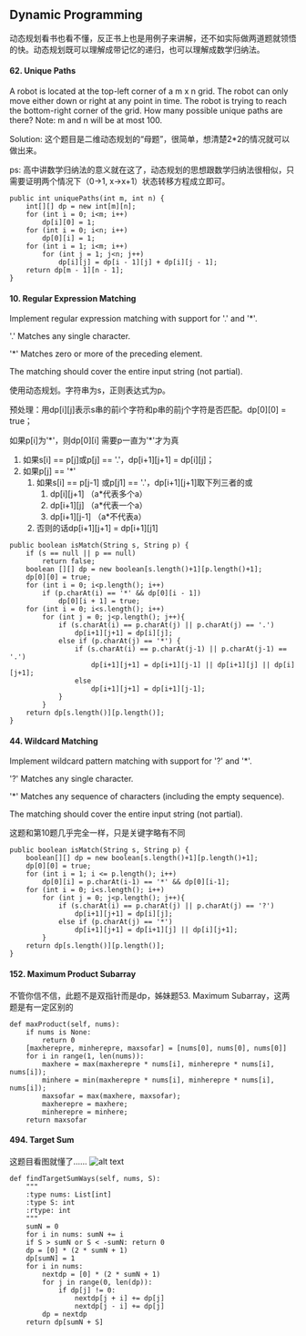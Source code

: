 ## Dynamic Programming
动态规划看书也看不懂，反正书上也是用例子来讲解，还不如实际做两道题就领悟的快。动态规划既可以理解成带记忆的递归，也可以理解成数学归纳法。
#### 62. Unique Paths
A robot is located at the top-left corner of a m x n grid. The robot can only move either down or right at any point in time. The robot is trying to reach the bottom-right corner of the grid. How many possible unique paths are there? Note: m and n will be at most 100.

Solution: 这个题目是二维动态规划的“母题”，很简单，想清楚2*2的情况就可以做出来。

ps: 高中讲数学归纳法的意义就在这了，动态规划的思想跟数学归纳法很相似，只需要证明两个情况下（0->1, x->x+1）状态转移方程成立即可。
~~~~
public int uniquePaths(int m, int n) {
    int[][] dp = new int[m][n];
    for (int i = 0; i<m; i++)
        dp[i][0] = 1;
    for (int i = 0; i<n; i++)
        dp[0][i] = 1;
    for (int i = 1; i<m; i++)
        for (int j = 1; j<n; j++)
            dp[i][j] = dp[i - 1][j] + dp[i][j - 1];
    return dp[m - 1][n - 1];
}
~~~~
#### 10. Regular Expression Matching
Implement regular expression matching with support for '.' and '*'.

'.' Matches any single character.

'*' Matches zero or more of the preceding element.

The matching should cover the entire input string (not partial).

使用动态规划。字符串为s，正则表达式为p。

预处理：用dp[i][j]表示s串的前i个字符和p串的前j个字符是否匹配。dp[0][0] = true；

如果p[i]为'\*'，则dp[0][i] 需要p一直为'\*'才为真

1. 如果s[i] == p[j]或p[j] == '\.'，dp[i+1][j+1] = dp[i][j]；
2. 如果p[j] == '\*'
    1. 如果s[i] == p[j-1] 或p[j1] == '\.'，dp[i+1][j+1]取下列三者的或
        1. dp[i][j+1] （a*代表多个a）
        2. dp[i+1][j] （a*代表一个a）
        3. dp[i+1][j-1] （a*不代表a）
    2. 否则的话dp[i+1][j+1] = dp[i+1][j1]
~~~~
public boolean isMatch(String s, String p) {
    if (s == null || p == null)
        return false;
    boolean [][] dp = new boolean[s.length()+1][p.length()+1];
    dp[0][0] = true;
    for (int i = 0; i<p.length(); i++)
        if (p.charAt(i) == '*' && dp[0][i - 1])
            dp[0][i + 1] = true;
    for (int i = 0; i<s.length(); i++)
        for (int j = 0; j<p.length(); j++){
            if (s.charAt(i) == p.charAt(j) || p.charAt(j) == '.')
                dp[i+1][j+1] = dp[i][j];
            else if (p.charAt(j) == '*') {
                if (s.charAt(i) == p.charAt(j-1) || p.charAt(j-1) == '.')
                    dp[i+1][j+1] = dp[i+1][j-1] || dp[i+1][j] || dp[i][j+1];
                else
                    dp[i+1][j+1] = dp[i+1][j-1];
            }
        }
    return dp[s.length()][p.length()];
}
~~~~
#### 44. Wildcard Matching
Implement wildcard pattern matching with support for '?' and '\*'.

'?' Matches any single character.

'\*' Matches any sequence of characters (including the empty sequence).

The matching should cover the entire input string (not partial).

这题和第10题几乎完全一样，只是关键字略有不同
~~~~
public boolean isMatch(String s, String p) {
    boolean[][] dp = new boolean[s.length()+1][p.length()+1];
    dp[0][0] = true;
    for (int i = 1; i <= p.length(); i++)
        dp[0][i] = p.charAt(i-1) == '*' && dp[0][i-1];
    for (int i = 0; i<s.length(); i++)
        for (int j = 0; j<p.length(); j++){
            if (s.charAt(i) == p.charAt(j) || p.charAt(j) == '?')
                dp[i+1][j+1] = dp[i][j];
            else if (p.charAt(j) == '*')
                dp[i+1][j+1] = dp[i+1][j] || dp[i][j+1];
        }
    return dp[s.length()][p.length()];
}
~~~~
#### 152. Maximum Product Subarray
不管你信不信，此题不是双指针而是dp，姊妹题53. Maximum Subarray，这两题是有一定区别的
~~~~
def maxProduct(self, nums):
    if nums is None:
        return 0
    [maxherepre, minherepre, maxsofar] = [nums[0], nums[0], nums[0]]
    for i in range(1, len(nums)):
        maxhere = max(maxherepre * nums[i], minherepre * nums[i], nums[i]);
        minhere = min(maxherepre * nums[i], minherepre * nums[i], nums[i]);
        maxsofar = max(maxhere, maxsofar);
        maxherepre = maxhere;
        minherepre = minhere;
    return maxsofar
~~~~

#### 494. Target Sum

这题目看图就懂了……
![alt text](https://leetcode.com/uploads/files/1485048726667-screen-shot-2017-01-21-at-8.31.48-pm.jpg "DP 1")

~~~~
def findTargetSumWays(self, nums, S):
    """
    :type nums: List[int]
    :type S: int
    :rtype: int
    """
    sumN = 0
    for i in nums: sumN += i
    if S > sumN or S < -sumN: return 0
    dp = [0] * (2 * sumN + 1)
    dp[sumN] = 1
    for i in nums:
        nextdp = [0] * (2 * sumN + 1)
        for j in range(0, len(dp)):
            if dp[j] != 0:
                nextdp[j + i] += dp[j]
                nextdp[j - i] += dp[j]
        dp = nextdp
    return dp[sumN + S]
~~~~

